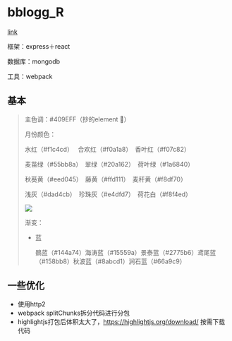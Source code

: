 # bblogg_R 

[link](https://kano233333.cn)

框架：express＋react

数据库：mongodb

工具：webpack 

## 基本

> 主色调：#409EFF（抄的element :ghost:）
>
> 月份颜色：
>
> 水红（#f1c4cd）　 合欢红（#f0a1a8）　香叶红（#f07c82）
>
> 麦苗绿（#55bb8a）　翠绿（#20a162）　荷叶绿（#1a6840）
>
> 秋葵黄（#eed045）　藤黄（#ffd111）　麦秆黄（#f8df70）
>
> 浅灰（#dad4cb）　珍珠灰（#e4dfd7）　荷花白（#f8f4ed）
>
> ![](http://47.100.243.94:3011/uploads/1582528325607.jpeg)
>
> 渐变：
>
> - 蓝
>
>   鷃蓝（#144a74）海涛蓝（#15559a）景泰蓝（#2775b6）鸢尾蓝（#158bb8）秋波蓝（#8abcd1）涧石蓝（#66a9c9）

## 一些优化
- 使用http2
- webpack splitChunks拆分代码进行分包
- highlightjs打包后体积太大了，https://highlightjs.org/download/ 按需下载代码